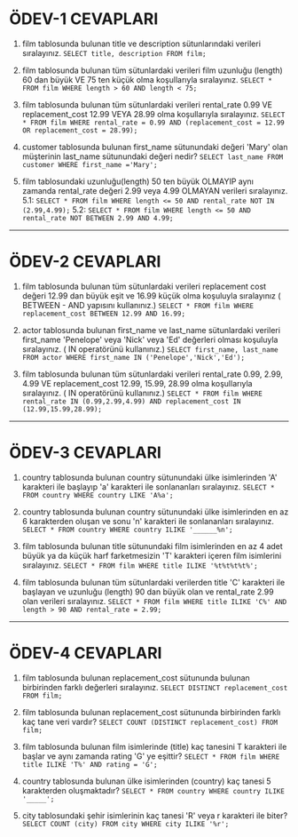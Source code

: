 # ÖDEV-1 CEVAPLARI

1. film tablosunda bulunan title ve description sütunlarındaki verileri sıralayınız.
`SELECT title, description FROM film;`

2. film tablosunda bulunan tüm sütunlardaki verileri film uzunluğu (length) 60 dan büyük VE 75 ten küçük olma koşullarıyla sıralayınız. 
`SELECT * FROM film WHERE length > 60 AND length < 75;`

3. film tablosunda bulunan tüm sütunlardaki verileri rental_rate 0.99 VE replacement_cost 12.99 VEYA 28.99 olma koşullarıyla sıralayınız.
`SELECT * FROM film WHERE rental_rate = 0.99 AND (replacement_cost = 12.99 OR replacement_cost = 28.99);`

4. customer tablosunda bulunan first_name sütunundaki değeri 'Mary' olan müşterinin last_name sütunundaki değeri nedir? 
`SELECT last_name FROM customer WHERE first_name ='Mary';`

5. film tablosundaki uzunluğu(length) 50 ten büyük OLMAYIP aynı zamanda rental_rate değeri 2.99 veya 4.99 OLMAYAN verileri sıralayınız. 
5.1:
`SELECT * FROM film WHERE length <= 50 AND rental_rate NOT IN (2.99,4.99);`
5.2: 
`SELECT * FROM film WHERE length <= 50 AND rental_rate NOT BETWEEN 2.99 AND 4.99;`
---

# ÖDEV-2 CEVAPLARI

1. film tablosunda bulunan tüm sütunlardaki verileri replacement cost değeri 12.99 dan büyük eşit ve 16.99 küçük olma koşuluyla sıralayınız ( BETWEEN - AND yapısını kullanınız.)
`SELECT * FROM film WHERE replacement_cost BETWEEN 12.99 AND 16.99;`

2. actor tablosunda bulunan first_name ve last_name sütunlardaki verileri first_name 'Penelope' veya 'Nick' veya 'Ed' değerleri olması koşuluyla sıralayınız. ( IN operatörünü kullanınız.)
`SELECT first_name, last_name FROM actor WHERE first_name IN ('Penelope','Nick','Ed');`

3. film tablosunda bulunan tüm sütunlardaki verileri rental_rate 0.99, 2.99, 4.99 VE replacement_cost 12.99, 15.99, 28.99 olma koşullarıyla sıralayınız. ( IN operatörünü kullanınız.)
`SELECT * FROM film WHERE rental_rate IN (0.99,2.99,4.99) AND replacement_cost IN (12.99,15.99,28.99);`
---

# ÖDEV-3 CEVAPLARI 

1. country tablosunda bulunan country sütunundaki ülke isimlerinden 'A' karakteri ile başlayıp 'a' karakteri ile sonlananları sıralayınız.
`SELECT * FROM country WHERE country LIKE 'A%a';`

2. country tablosunda bulunan country sütunundaki ülke isimlerinden en az 6 karakterden oluşan ve sonu 'n' karakteri ile sonlananları sıralayınız.
`SELECT * FROM country WHERE country ILIKE '______%n';`

3. film tablosunda bulunan title sütunundaki film isimlerinden en az 4 adet büyük ya da küçük harf farketmesizin 'T' karakteri içeren film isimlerini sıralayınız.
`SELECT * FROM film WHERE title ILIKE '%t%t%t%t%';`

4. film tablosunda bulunan tüm sütunlardaki verilerden title 'C' karakteri ile başlayan ve uzunluğu (length) 90 dan büyük olan ve rental_rate 2.99 olan verileri sıralayınız.
`SELECT * FROM film WHERE title ILIKE 'C%' AND length > 90 AND rental_rate = 2.99;`
---

# ÖDEV-4 CEVAPLARI
 
1. film tablosunda bulunan replacement_cost sütununda bulunan birbirinden farklı değerleri sıralayınız.
`SELECT DISTINCT replacement_cost FROM film;`

2. film tablosunda bulunan replacement_cost sütununda birbirinden farklı kaç tane veri vardır?
`SELECT COUNT (DISTINCT replacement_cost) FROM film;`

3. film tablosunda bulunan film isimlerinde (title) kaç tanesini T karakteri ile başlar ve aynı zamanda rating 'G' ye eşittir?
`SELECT * FROM film WHERE title ILIKE 'T%' AND rating = 'G';`
4. country tablosunda bulunan ülke isimlerinden (country) kaç tanesi 5 karakterden oluşmaktadır?
`SELECT * FROM country WHERE country ILIKE '_____';`

5. city tablosundaki şehir isimlerinin kaç tanesi 'R' veya r karakteri ile biter?
`SELECT COUNT (city) FROM city WHERE city ILIKE '%r';`

